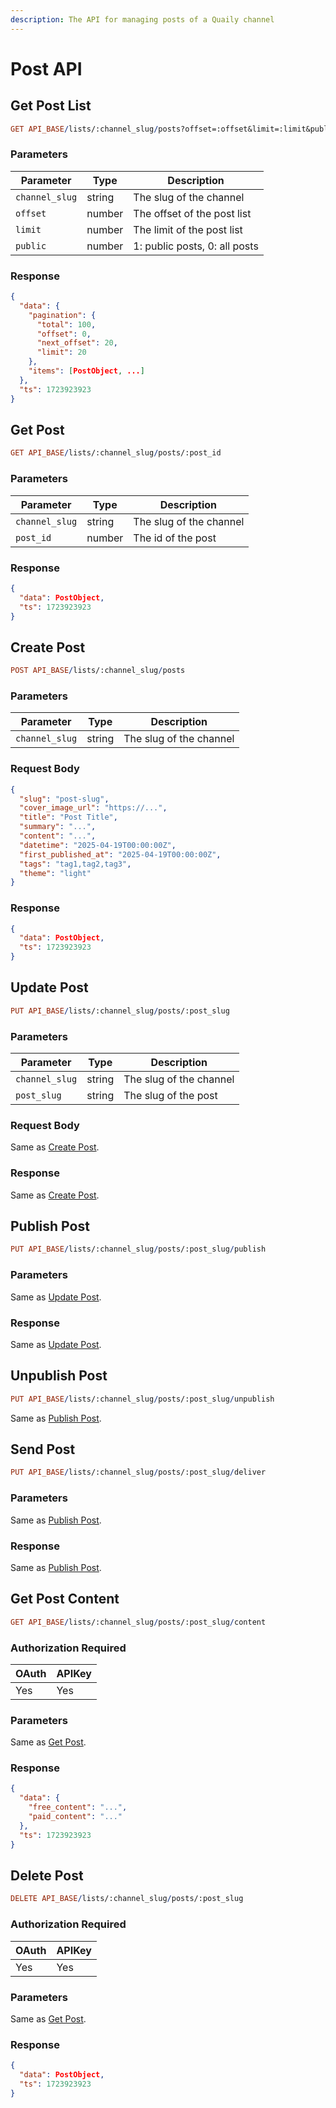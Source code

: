```yaml
---
description: The API for managing posts of a Quaily channel
---
```


# Post API

## Get Post List

```prolog
GET API_BASE/lists/:channel_slug/posts?offset=:offset&limit=:limit&public=:public
```

### Parameters

| Parameter      | Type   | Description                   |
| -------------- | ------ | ----------------------------- |
| `channel_slug` | string | The slug of the channel       |
| `offset`       | number | The offset of the post list   |
| `limit`        | number | The limit of the post list    |
| `public`       | number | 1: public posts, 0: all posts |

### Response

```json
{
  "data": {
    "pagination": {
      "total": 100,
      "offset": 0,
      "next_offset": 20,
      "limit": 20
    },
    "items": [PostObject, ...]
  },
  "ts": 1723923923
}
```

## Get Post

```prolog
GET API_BASE/lists/:channel_slug/posts/:post_id
```

### Parameters

| Parameter      | Type   | Description             |
| -------------- | ------ | ----------------------- |
| `channel_slug` | string | The slug of the channel |
| `post_id`      | number | The id of the post      |

### Response

```json
{
  "data": PostObject,
  "ts": 1723923923
}
```

## Create Post

```prolog
POST API_BASE/lists/:channel_slug/posts
```

### Parameters

| Parameter      | Type   | Description             |
| -------------- | ------ | ----------------------- |
| `channel_slug` | string | The slug of the channel |

### Request Body

```json
{
  "slug": "post-slug",
  "cover_image_url": "https://...",
  "title": "Post Title",
  "summary": "...",
  "content": "...",
  "datetime": "2025-04-19T00:00:00Z",
  "first_published_at": "2025-04-19T00:00:00Z",
  "tags": "tag1,tag2,tag3",
  "theme": "light"
}
```

### Response

```json
{
  "data": PostObject,
  "ts": 1723923923
}
```

## Update Post

```prolog
PUT API_BASE/lists/:channel_slug/posts/:post_slug
```

### Parameters

| Parameter      | Type   | Description             |
| -------------- | ------ | ----------------------- |
| `channel_slug` | string | The slug of the channel |
| `post_slug`    | string | The slug of the post    |

### Request Body

Same as [Create Post](#create-post).

### Response

Same as [Create Post](#create-post).

## Publish Post

```prolog
PUT API_BASE/lists/:channel_slug/posts/:post_slug/publish
```

### Parameters

Same as [Update Post](#update-post).

### Response

Same as [Update Post](#update-post).

## Unpublish Post

```prolog
PUT API_BASE/lists/:channel_slug/posts/:post_slug/unpublish
```

Same as [Publish Post](#publish-post).

## Send Post

```prolog
PUT API_BASE/lists/:channel_slug/posts/:post_slug/deliver
```

### Parameters

Same as [Publish Post](#publish-post).

### Response

Same as [Publish Post](#publish-post).

## Get Post Content

```prolog
GET API_BASE/lists/:channel_slug/posts/:post_slug/content
```

### Authorization Required

| OAuth | APIKey |
| ----- | ------ |
| Yes   | Yes    |

### Parameters

Same as [Get Post](#get-post).

### Response

```json
{
  "data": {
    "free_content": "...",
    "paid_content": "..."
  },
  "ts": 1723923923
}
```

## Delete Post

```prolog
DELETE API_BASE/lists/:channel_slug/posts/:post_slug
```

### Authorization Required

| OAuth | APIKey |
| ----- | ------ |
| Yes   | Yes    |

### Parameters

Same as [Get Post](#get-post).

### Response

```json
{
  "data": PostObject,
  "ts": 1723923923
}
```
